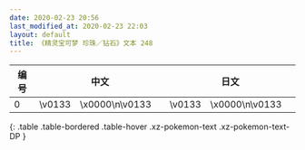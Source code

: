 ```yaml
---
date: 2020-02-23 20:56
last_modified_at: 2020-02-23 22:03
layout: default
title: 《精灵宝可梦 珍珠／钻石》文本 248
---
```

| 编号 | 中文 | 日文 |
| ---- | ---- | ---- |
| 0 | \v0133　\x0000\n\v0133　　 | \v0133　\x0000\n\v0133　　 |
{: .table .table-bordered .table-hover .xz-pokemon-text .xz-pokemon-text-DP }